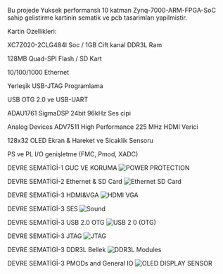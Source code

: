 Bu projede Yuksek performanslı 10 katman Zynq-7000-ARM-FPGA-SoC sahip gelistirme kartinin sematik ve pcb tasarimları yapilmistir. 

Kartin Ozellikleri:

  XC7Z020-2CLG484l Soc / 1GB Cift kanal DDR3L Ram
  
  128MB Quad-SPI Flash / SD Kart
  
  10/100/1000 Ethernet
  
  Yerleşik USB-JTAG Programlama
  
  USB OTG 2.0 ve USB-UART
  
  ADAU1761 SigmaDSP 24bit 96kHz Ses cipi
  
  Analog Devices ADV7511 High Performance 225 MHz HDMI Verici 
  
  128x32 OLED Ekran & Hareket ve Sicaklik Sensoru
  
  PS ve PL I/O genişletme (FMC, Pmod, XADC)

DEVRE SEMATİGİ-1  GUC VE KORUMA
![POWER   PROTECTION](https://github.com/user-attachments/assets/a4f3e07e-40e3-4e2b-8b63-37bb307e8d8a)

DEVRE SEMATİGİ-2  Ethernet & SD Card
![Ethernet   SD Card](https://github.com/user-attachments/assets/a1a3a2db-7475-4f93-975e-72b720bb12dd)

DEVRE SEMATİGİ-3  HDMI&VGA
![HDMI VGA](https://github.com/user-attachments/assets/6f5388a4-6b2d-439d-ad89-c51df0ccc6be)

DEVRE SEMATİGİ-3  SES
![Sound](https://github.com/user-attachments/assets/52b75210-6652-4628-a19a-0232823cdc6c)

DEVRE SEMATİGİ-3  USB 2.0 OTG
![USB 2 0 (OTG)](https://github.com/user-attachments/assets/5113450b-ac46-4092-855e-0ad86785df28)

DEVRE SEMATİGİ-3  JTAG
![JTAG](https://github.com/user-attachments/assets/ef7a5043-e218-47af-a938-7a7c1106059b)

DEVRE SEMATİGİ-3  DDR3L Bellek
![DDR3L Modules](https://github.com/user-attachments/assets/977eeaa4-3252-435e-8f62-79048204b86b)

DEVRE SEMATİGİ-3  PMODs and General IO
![OLED DISPLAY   SENSOR](https://github.com/user-attachments/assets/414f427a-fc7c-4f19-bf5c-7aec85fa3230)




